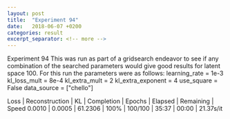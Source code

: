 ```yaml
---
layout: post
title:  "Experiment 94"
date:   2018-06-07 +0200
categories: result
excerpt_separator: <!-- more -->
---
```

<!-- more -->

Experiment 94
This was run as part of a gridsearch endeavor to see if any combination of the searched parameters would give good results for latent space 100.
For this run the parameters were as follows:
learning_rate = 1e-3
kl_loss_mult = 8e-4
kl_extra_mult = 2
kl_extra_exponent = 4
use_square = False
data_source = ["chello"]

Loss | Reconstruction | KL | Completion | Epochs | Elapsed | Remaining | Speed
0.0010 | 0.0005 | 61.2306 | 100% | 100/100 | 35:37 | 00:00 | 21.37s/it
